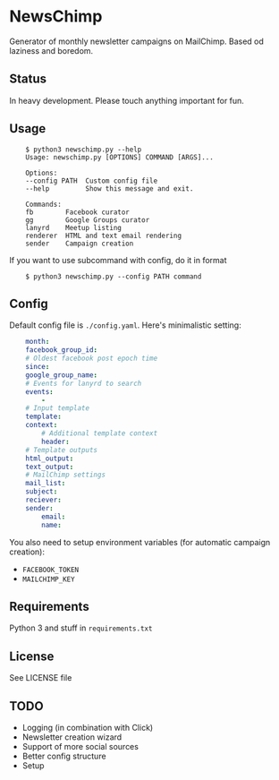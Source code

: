 # NewsChimp

Generator of monthly newsletter campaigns on MailChimp. Based od laziness and boredom.

## Status

In heavy development. Please touch anything important for fun.

## Usage

```ShellSession
    $ python3 newschimp.py --help
    Usage: newschimp.py [OPTIONS] COMMAND [ARGS]...

    Options:
    --config PATH  Custom config file
    --help         Show this message and exit.

    Commands:
    fb        Facebook curator
    gg        Google Groups curator
    lanyrd    Meetup listing
    renderer  HTML and text email rendering
    sender    Campaign creation
```

If you want to use subcommand with config, do it in format

```ShellSession
    $ python3 newschimp.py --config PATH command
```

## Config

Default config file is ```./config.yaml```. Here's minimalistic setting:

```YAML
    month: 
    facebook_group_id: 
    # Oldest facebook post epoch time
    since: 
    google_group_name:
    # Events for lanyrd to search
    events:
        - 
    # Input template 
    template: 
    context:
        # Additional template context
        header:
    # Template outputs
    html_output: 
    text_output:
    # MailChimp settings
    mail_list:
    subject: 
    reciever: 
    sender:
        email: 
        name: 
```

You also need to setup environment variables (for automatic campaign creation):

- ```FACEBOOK_TOKEN```
- ```MAILCHIMP_KEY```

## Requirements

Python 3 and stuff in ```requirements.txt```

## License

See LICENSE file

## TODO

- Logging (in combination with Click)
- Newsletter creation wizard
- Support of more social sources
- Better config structure
- Setup